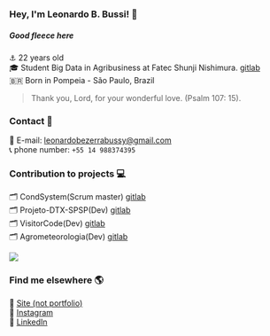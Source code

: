 ### Hey, I'm Leonardo B. Bussi! 👋


##### Good fleece here

⚓️ 22 years old <br>
🎓 Student Big Data in Agribusiness at Fatec Shunji Nishimura. [gitlab](https://gitlab.com/bdag/) <br>
🇧🇷 Born in Pompeia - São Paulo, Brazil <br>

> Thank you, Lord, for your wonderful love. (Psalm 107: 15).

### Contact 📱

📨 E-mail: leonardobezerrabussy@gmail.com <br>
📞 phone number: ` +55 14 988374395 ` <br>

### Contribution to projects 💻

🗂 CondSystem(Scrum master) [gitlab](https://gitlab.com/bdag/condsystem) <br>
🗂 Projeto-DTX-SPSP(Dev) [gitlab](https://gitlab.com/BDAg/Projeto-DTX-SPSP) <br>
🗂 VisitorCode(Dev) [gitlab](https://gitlab.com/BDAg/qrcodevisits) <br>
🗂 Agrometeorologia(Dev) [gitlab](https://gitlab.com/BDAg/Agrometeorologia) <br>


<a href="https://github.com/anuraghazra/anuraghazra.github.io">
  <!-- Change the `github-readme-stats.anuraghazra1.vercel.app` to `github-readme-stats.vercel.app`  -->
  <img align="center" src="https://github-readme-stats.anuraghazra1.vercel.app/api/pin/?username=leonardobussi&repo=leonardobussi.github.io&theme=radical" />
</a>

### Find me elsewhere 🌎

🚀 [Site (not portfolio)](https://leonardobussi.github.io) <br>
📸 [Instagram](https://instagram.com/dev_bussi) <br>
💼 [LinkedIn](https://www.linkedin.com/in/leonardobbussi/) <br>
